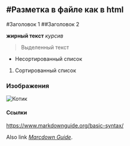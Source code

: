 #Разметка в файле как в html
---
#Заголовок 1
##Заголовок 2

**жирный текст**
*курсив*
> Выделенный текст

- Несортированный список
1. Сортированный список

### Изображения

![Котик](https://tiney.com/images/meloncat.jpg)

#### Ссылки

<https://www.markdownguide.org/basic-syntax/>

Also link *[Marcdown Guide](https://www.markdownguide.org/basic-syntax/)*.